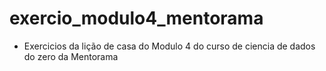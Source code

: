 # exercio_modulo4_mentorama

- Exercicios da lição de casa do Modulo 4 do curso de ciencia de dados do zero da Mentorama

